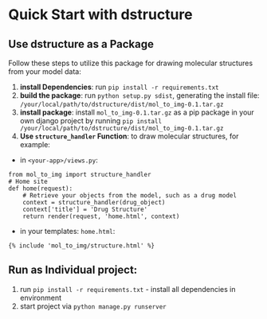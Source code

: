 # Quick Start with dstructure

## Use dstructure as a Package

Follow these steps to utilize this package for drawing molecular structures from your model data:

1. **install Dependencies**: run `pip install -r requirements.txt`
2. **build the package**: run `python setup.py sdist`, generating the install file:
   `/your/local/path/to/dstructure/dist/mol_to_img-0.1.tar.gz`
3. **install package**: install `mol_to_img-0.1.tar.gz` as a pip package in your own django project by running
   `pip install /your/local/path/to/dstructure/dist/mol_to_img-0.1.tar.gz`
4. **Use `structure_handler` Function**: to draw molecular structures, for example:

- in `<your-app>/views.py`:

```
from mol_to_img import structure_handler
# Home site
def home(request):
    # Retrieve your objects from the model, such as a drug model
    context = structure_handler(drug_object)
    context['title'] = 'Drug Structure'
    return render(request, 'home.html', context)
```

- in your templates: `home.html`:

```
{% include 'mol_to_img/structure.html' %}

```

## Run as Individual project:

1. run `pip install -r requirements.txt` - install all dependencies in environment
2. start project via `python manage.py runserver`
